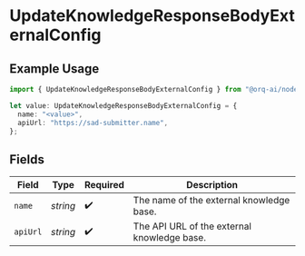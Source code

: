 # UpdateKnowledgeResponseBodyExternalConfig

## Example Usage

```typescript
import { UpdateKnowledgeResponseBodyExternalConfig } from "@orq-ai/node/models/operations";

let value: UpdateKnowledgeResponseBodyExternalConfig = {
  name: "<value>",
  apiUrl: "https://sad-submitter.name",
};
```

## Fields

| Field                                       | Type                                        | Required                                    | Description                                 |
| ------------------------------------------- | ------------------------------------------- | ------------------------------------------- | ------------------------------------------- |
| `name`                                      | *string*                                    | :heavy_check_mark:                          | The name of the external knowledge base.    |
| `apiUrl`                                    | *string*                                    | :heavy_check_mark:                          | The API URL of the external knowledge base. |